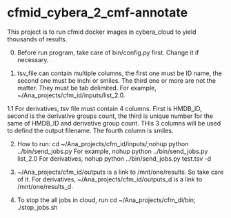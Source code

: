 # cfmid_cybera_2_cmf-annotate
This project is to run cfmid docker images in cybera_cloud to yield thousands of results.

0. Before run program, take care of bin/config.py first. Change it if
   necessary.

1. tsv_file can contain multiple columns, the first one must be ID name,
  the second one must be inchi or smiles. The third one or more are not 
  the matter. They must be tab delimited.
  For example, ~/Ana_projects/cfm_id/inputs/list_2.0.

1.1 For derivatives,  tsv file must contain 4 columns. First is HMDB_ID,
   second is the derivative groups count, the third is unique number for 
   the same of HMDB_ID and derivative group count. THis 3 columns will be
   used to defind the output filename. The fourth column is smiles.

2. How to run:
  cd ~/Ana_projects/cfm_id/inputs/;nohup python ../bin/send_jobs.py  <tsv file>
  For example, nohup python ../bin/send_jobs.py list_2.0
  For derivatives, nohup python ../bin/send_jobs.py test.tsv -d

3. ~/Ana_projects/cfm_id/outputs is a link to /mnt/one/results. So 
  take care of it. For derivatives,  ~/Ana_projects/cfm_id/outputs_d is a link to
  /mnt/one/results_d.

4. To stop the all jobs in cloud, run 
  cd ~/Ana_projects/cfm_di/bin; ./stop_jobs.sh
